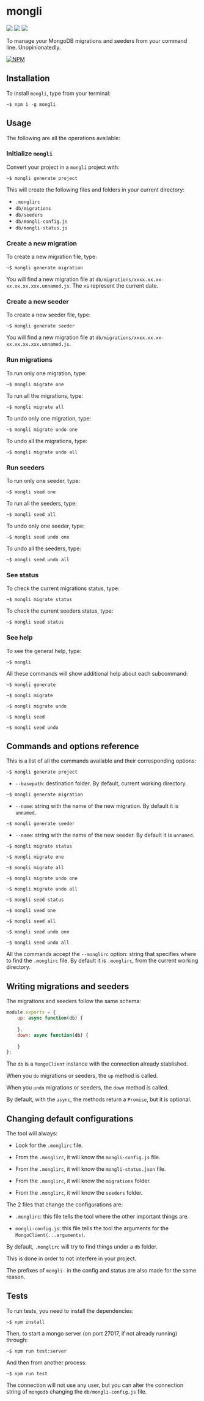 # mongli

![](https://img.shields.io/badge/mongli-v1.0.0-green.svg) ![](https://img.shields.io/badge/tests-chill-green.svg) ![](https://img.shields.io/badge/coverage-90%25-green.svg) 

To manage your MongoDB migrations and seeders from your command line. Unopinionatedly.

[![NPM](https://nodei.co/npm/mongli.png?stars&downloads)](https://www.npmjs.com/package/mongli)

## Installation

To install `mongli`, type from your terminal:

`~$ npm i -g mongli`

## Usage

The following are all the operations available:

### Initialize `mongli`

Convert your project in a `mongli` project with:

`~$ mongli generate project`

This will create the following files and folders in your current directory:

  - `.monglirc`
  - `db/migrations`
  - `db/seeders`
  - `db/mongli-config.js`
  - `db/mongli-status.js`

### Create a new migration

To create a new migration file, type:

`~$ mongli generate migration`

You will find a new migration file at `db/migrations/xxxx.xx.xx-xx.xx.xx.xxx.unnamed.js`. The `x`s represent the current date.

### Create a new seeder

To create a new seeder file, type:

`~$ mongli generate seeder`

You will find a new migration file at `db/migrations/xxxx.xx.xx-xx.xx.xx.xxx.unnamed.js`.

### Run migrations

To run only one migration, type:

`~$ mongli migrate one`

To run all the migrations, type:

`~$ mongli migrate all`

To undo only one migration, type:

`~$ mongli migrate undo one`

To undo all the migrations, type:

`~$ mongli migrate undo all`

### Run seeders

To run only one seeder, type:

`~$ mongli seed one`

To run all the seeders, type:

`~$ mongli seed all`

To undo only one seeder, type:

`~$ mongli seed undo one`

To undo all the seeders, type:

`~$ mongli seed undo all`

### See status

To check the current migrations status, type:

`~$ mongli migrate status`

To check the current seeders status, type:

`~$ mongli seed status`

### See help

To see the general help, type:

`~$ mongli`

All these commands will show additional help about each subcommand:

`~$ mongli generate`

`~$ mongli migrate`

`~$ mongli migrate undo`

`~$ mongli seed`

`~$ mongli seed undo`

## Commands and options reference

This is a list of all the commands available and their corresponding options:

`~$ mongli generate project`

  - `--basepath`: destination folder. By default, current working directory.

`~$ mongli generate migration`

  - `--name`: string with the name of the new migration. By default it is `unnamed`.

`~$ mongli generate seeder`
	
  - `--name`: string with the name of the new seeder. By default it is `unnamed`.
	
`~$ mongli migrate status`

`~$ mongli migrate one`

`~$ mongli migrate all`

`~$ mongli migrate undo one`

`~$ mongli migrate undo all`

`~$ mongli seed status`

`~$ mongli seed one`

`~$ mongli seed all`

`~$ mongli seed undo one`

`~$ mongli seed undo all`

All the commands accept the `--monglirc` option: string that specifies where to find the `.monglirc` file. By default it is `.monglirc`, from the current working directory.

## Writing migrations and seeders

The migrations and seeders follow the same schema:

```js
module.exports = {
	up: async function(db) {
		
	},
	down: async function(db) {
		
	}
};
```

The `db` is a `MongoClient` instance with the connection already stablished.

When you `do` migrations or seeders, the `up` method is called.

When you `undo` migrations or seeders, the `down` method is called.

By default, with the `async`, the methods return a `Promise`, but it is optional.

## Changing default configurations

The tool will always:

- Look for the `.monglirc` file.

- From the `.monglirc`, it will know the `mongli-config.js` file.

- From the `.monglirc`, it will know the `mongli-status.json` file.

- From the `.monglirc`, it will know the `migrations` folder.

- From the `.monglirc`, it will know the `seeders` folder.

The 2 files that change the configurations are:

- `.monglirc`: this file tells the tool where the other important things are.

- `mongli-config.js`: this file tells the tool the arguments for the `MongoClient(...arguments)`.

By default, `.monglirc` will try to find things under a `db` folder. 

This is done in order to not interfere in your project.

The prefixes of `mongli-` in the config and status are also made for the same reason.

## Tests

To run tests, you need to install the dependencies:

`~$ npm install`

Then, to start a mongo server (on port 27017, if not already running) through:

`~$ npm run test:server`

And then from another process:

`~$ npm run test`

The connection will not use any user, but you can alter the connection string of `mongodb` changing the `db/mongli-config.js` file.
